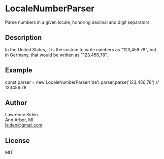 # LocaleNumberParser

Parse numbers in a given locale,
honoring decimal and digit separators.

## Description

In the United States, it is the custom to write numbers as "123,456.78",
but in Germany, that would be written as "123.456,78".

## Example

const parser = new LocaleNumberParser('de')
parser.parse('123.456,78') // 123456.78

## Author

Lawrence Siden  
Ann Arbor, MI  
lsiden@gmail.com

## License

MIT
